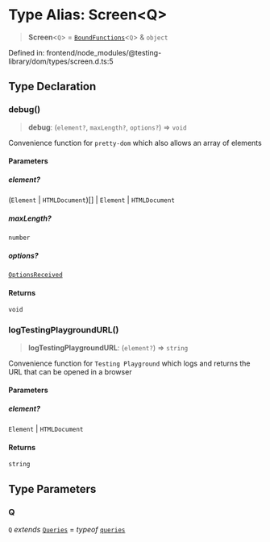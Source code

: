 # Type Alias: Screen\<Q\>

> **Screen**\<`Q`\> = [`BoundFunctions`](BoundFunctions.md)\<`Q`\> & `object`

Defined in: frontend/node\_modules/@testing-library/dom/types/screen.d.ts:5

## Type Declaration

### debug()

> **debug**: (`element?`, `maxLength?`, `options?`) => `void`

Convenience function for `pretty-dom` which also allows an array
of elements

#### Parameters

##### element?

(`Element` \| `HTMLDocument`)[] | `Element` | `HTMLDocument`

##### maxLength?

`number`

##### options?

[`OptionsReceived`](../namespaces/prettyFormat/type-aliases/OptionsReceived.md)

#### Returns

`void`

### logTestingPlaygroundURL()

> **logTestingPlaygroundURL**: (`element?`) => `string`

Convenience function for `Testing Playground` which logs and returns the URL that
can be opened in a browser

#### Parameters

##### element?

`Element` | `HTMLDocument`

#### Returns

`string`

## Type Parameters

### Q

`Q` *extends* [`Queries`](../interfaces/Queries.md) = *typeof* [`queries`](../namespaces/queries/index.md)

